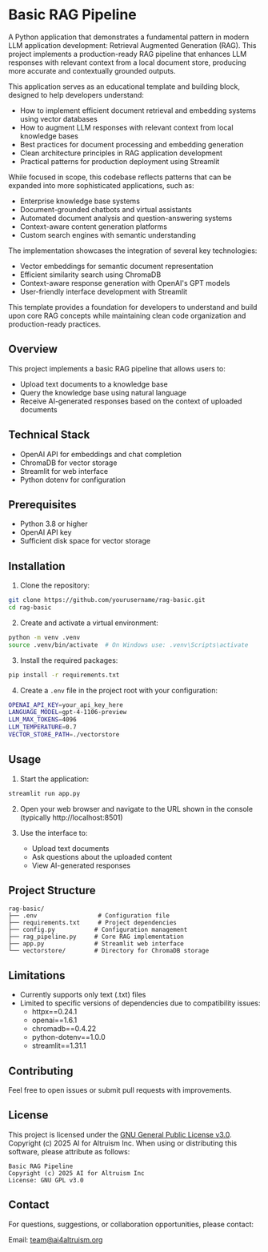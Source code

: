 # Basic RAG Pipeline

A Python application that demonstrates a fundamental pattern in modern LLM application development: Retrieval Augmented Generation (RAG). This project implements a production-ready RAG pipeline that enhances LLM responses with relevant context from a local document store, producing more accurate and contextually grounded outputs.

This application serves as an educational template and building block, designed to help developers understand:

- How to implement efficient document retrieval and embedding systems using vector databases
- How to augment LLM responses with relevant context from local knowledge bases
- Best practices for document processing and embedding generation
- Clean architecture principles in RAG application development
- Practical patterns for production deployment using Streamlit

While focused in scope, this codebase reflects patterns that can be expanded into more sophisticated applications, such as:

- Enterprise knowledge base systems
- Document-grounded chatbots and virtual assistants
- Automated document analysis and question-answering systems
- Context-aware content generation platforms
- Custom search engines with semantic understanding

The implementation showcases the integration of several key technologies:

- Vector embeddings for semantic document representation
- Efficient similarity search using ChromaDB
- Context-aware response generation with OpenAI's GPT models
- User-friendly interface development with Streamlit

This template provides a foundation for developers to understand and build upon core RAG concepts while maintaining clean code organization and production-ready practices.

## Overview

This project implements a basic RAG pipeline that allows users to:

- Upload text documents to a knowledge base
- Query the knowledge base using natural language
- Receive AI-generated responses based on the context of uploaded documents

## Technical Stack

- OpenAI API for embeddings and chat completion
- ChromaDB for vector storage
- Streamlit for web interface
- Python dotenv for configuration

## Prerequisites

- Python 3.8 or higher
- OpenAI API key
- Sufficient disk space for vector storage

## Installation

1. Clone the repository:

```bash
git clone https://github.com/yourusername/rag-basic.git
cd rag-basic
```

2. Create and activate a virtual environment:

```bash
python -m venv .venv
source .venv/bin/activate  # On Windows use: .venv\Scripts\activate
```

3. Install the required packages:

```bash
pip install -r requirements.txt
```

4. Create a `.env` file in the project root with your configuration:

```bash
OPENAI_API_KEY=your_api_key_here
LANGUAGE_MODEL=gpt-4-1106-preview
LLM_MAX_TOKENS=4096
LLM_TEMPERATURE=0.7
VECTOR_STORE_PATH=./vectorstore
```

## Usage

1. Start the application:

```bash
streamlit run app.py
```

2. Open your web browser and navigate to the URL shown in the console (typically http://localhost:8501)

3. Use the interface to:
   - Upload text documents
   - Ask questions about the uploaded content
   - View AI-generated responses

## Project Structure

```
rag-basic/
├── .env                 # Configuration file
├── requirements.txt     # Project dependencies
├── config.py           # Configuration management
├── rag_pipeline.py     # Core RAG implementation
├── app.py              # Streamlit web interface
└── vectorstore/        # Directory for ChromaDB storage
```

## Limitations

- Currently supports only text (.txt) files
- Limited to specific versions of dependencies due to compatibility issues:
  - httpx==0.24.1
  - openai==1.6.1
  - chromadb==0.4.22
  - python-dotenv==1.0.0
  - streamlit==1.31.1

## Contributing

Feel free to open issues or submit pull requests with improvements.

## License

This project is licensed under the [GNU General Public License v3.0](https://www.gnu.org/licenses/gpl-3.0.en.html). Copyright (c) 2025 AI for Altruism Inc.
When using or distributing this software, please attribute as follows:

```
Basic RAG Pipeline
Copyright (c) 2025 AI for Altruism Inc
License: GNU GPL v3.0
```

## Contact

For questions, suggestions, or collaboration opportunities, please contact:

Email: team@ai4altruism.org

